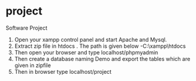# project
Software Project
1) Open your xampp control panel and start Apache and Mysql.
2) Extract zip file in htdocs . The path is given below -C:\xampp\htdocs
3) Then open your browser and type localhost/phpmyadmin
4) Then create a database naming Demo and export the tables which are given in zipfile
5) Then in browser type localhost/project
